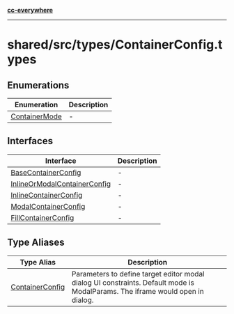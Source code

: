 [**cc-everywhere**](../../../../index.md)

***

# shared/src/types/ContainerConfig.types

## Enumerations

| Enumeration | Description |
| ------ | ------ |
| [ContainerMode](enumerations/container-mode.md) | - |

## Interfaces

| Interface | Description |
| ------ | ------ |
| [BaseContainerConfig](interfaces/base-container-config.md) | - |
| [InlineOrModalContainerConfig](interfaces/inline-or-modal-container-config.md) | - |
| [InlineContainerConfig](interfaces/inline-container-config.md) | - |
| [ModalContainerConfig](interfaces/modal-container-config.md) | - |
| [FillContainerConfig](interfaces/fill-container-config.md) | - |

## Type Aliases

| Type Alias | Description |
| ------ | ------ |
| [ContainerConfig](type-aliases/container-config.md) | Parameters to define target editor modal dialog UI constraints. Default mode is ModalParams. The iframe would open in dialog. |
